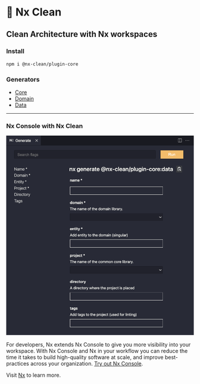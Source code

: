 # 🧹 Nx Clean

## Clean Architecture with Nx workspaces

### Install

```sh
npm i @nx-clean/plugin-core
```

### Generators

- [Core](./libs/plugin/core#core---generate)
- [Domain](./libs/plugin/core#domain---generate)
- [Data](./libs/plugin/core#data---generate)

---

### Nx Console with Nx Clean

![Nx Console with Nx Clean](./assets/nx-clean-console.png)

For developers, Nx extends Nx Console to give you more visibility into your workspace. With Nx Console and Nx in your workflow you can reduce the time it takes to build high-quality software at scale, and improve best-practices across your organization. [Try out Nx Console](https://nx.dev/getting-started/console#nx-console-for-vscode).

Visit [Nx](https://nx.dev/) to learn more.
